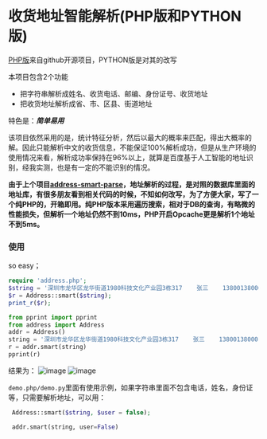 # 收货地址智能解析(PHP版和PYTHON版)
[PHP版](https://github.com/pupuk/address)来自github开源项目，PYTHON版是对其的改写

本项目包含2个功能
- 把字符串解析成姓名、收货电话、邮编、身份证号、收货地址
- 把收货地址解析成省、市、区县、街道地址

特色是：***简单易用***

该项目依然采用的是，统计特征分析，然后以最大的概率来匹配，得出大概率的解。因此只能解析中文的收货信息，不能保证100%解析成功，但是从生产环境的使用情况来看，解析成功率保持在96%以上，就算是百度基于人工智能的地址识别，经我实测，也是有一定的不能识别的情况。

**由于上个项目[address-smart-parse](https://github.com/pupuk/address-smart-parse)，地址解析的过程，是对照的数据库里面的地址库，有很多朋友看到相关代码的时候，不知如何改写，为了方便大家，写了一个纯PHP的，开箱即用。纯PHP版本采用遍历搜索，相对于DB的查询，有略微的性能损失，但解析一个地址仍然不到10ms，PHP开启Opcache更是解析1个地址不到5ms。**

### 使用
so easy；
```php
require 'address.php';
$string = '深圳市龙华区龙华街道1980科技文化产业园3栋317    张三    13800138000 518000 120113196808214821';
$r = Address::smart($string);
print_r($r);
```
```python
from pprint import pprint
from address import Address
addr = Address()
string = '深圳市龙华区龙华街道1980科技文化产业园3栋317    张三    13800138000 518000 120113196808214821'
r = addr.smart(string)
pprint(r)
```
结果为：
![image](https://user-images.githubusercontent.com/7934974/83218657-f0804980-a1a0-11ea-9c0e-e735ef35749e.png)
![image](./example.png)

`demo.php/demo.py`里面有使用示例，如果字符串里面不包含电话，姓名，身份证等，只需要解析地址，可以用：
```php
 Address::smart($string, $user = false);
```
```python
 addr.smart(string, user=False)
```
